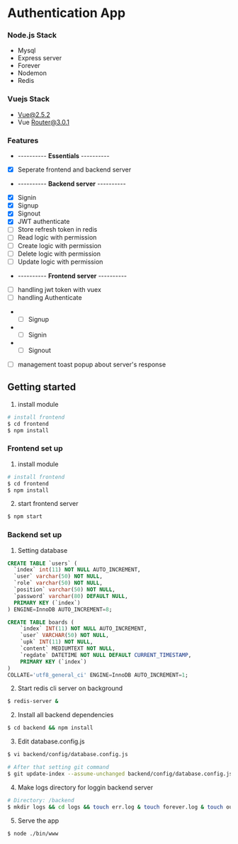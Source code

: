 # Authentication App

### Node.js Stack

- Mysql
- Express server
- Forever
- Nodemon
- Redis

### Vuejs Stack

- Vue@2.5.2
- Vue Router@3.0.1

### Features
* ---------- **Essentials** ----------
* [x] Seperate frontend and backend server
* ---------- **Backend server** ----------
* [x] Signin
* [x] Signup
* [x] Signout
* [x] JWT authenticate
* [ ] Store refresh token in redis
* [ ] Read logic with permission
* [ ] Create logic with permission
* [ ] Delete logic with permission
* [ ] Update logic with permission
* ---------- **Frontend server** ----------
* [ ] handling jwt token with vuex
* [ ] handling Authenticate
- * [ ] Signup
- * [ ] Signin
- * [ ] Signout
* [ ] management toast popup about server's response

## Getting started
1. install module
```bash
# install frontend
$ cd frontend
$ npm install
```

### Frontend set up
1. install module
```bash
# install frontend
$ cd frontend
$ npm install
```
2. start frontend server
```bash
$ npm start
```



### Backend set up
1. Setting database

```sql
CREATE TABLE `users` (
  `index` int(11) NOT NULL AUTO_INCREMENT,
  `user` varchar(50) NOT NULL,
  `role` varchar(50) NOT NULL,
  `position` varchar(50) NOT NULL,
  `password` varchar(80) DEFAULT NULL,
  PRIMARY KEY (`index`)
) ENGINE=InnoDB AUTO_INCREMENT=8;

CREATE TABLE boards (
    `index` INT(11) NOT NULL AUTO_INCREMENT,
    `user` VARCHAR(50) NOT NULL,
    `upk` INT(11) NOT NULL,
    `content` MEDIUMTEXT NOT NULL,
    `regdate` DATETIME NOT NULL DEFAULT CURRENT_TIMESTAMP,
    PRIMARY KEY (`index`)
)
COLLATE='utf8_general_ci' ENGINE=InnoDB AUTO_INCREMENT=1;
```

2. Start redis cli server on background
```bash
$ redis-server &
```
2. Install all backend dependencies
```bash
$ cd backend && npm install
```

3. Edit database.config.js 
```bash
$ vi backend/config/database.config.js

# After that setting git command
$ git update-index --assume-unchanged backend/config/database.config.js
```

4. Make logs directory for loggin backend server
```bash
# Directory: /backend
$ mkdir logs && cd logs && touch err.log & touch forever.log & touch out.log 
```

5. Serve the app
```bash
$ node ./bin/www
```
